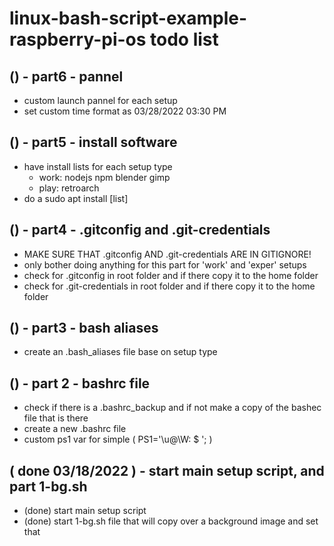 # linux-bash-script-example-raspberry-pi-os todo list

## () - part6 - pannel
* custom launch pannel for each setup
* set custom time format as 03/28/2022 03:30 PM 

## () - part5 - install software
* have install lists for each setup type
    * work: nodejs npm blender gimp
    * play: retroarch
* do a sudo apt install [list]

## () - part4 - .gitconfig and .git-credentials
* MAKE SURE THAT .gitconfig AND .git-credentials ARE IN GITIGNORE!
* only bother doing anything for this part for 'work' and 'exper' setups
* check for .gitconfig in root folder and if there copy it to the home folder
* check for .git-credentials in root folder and if there copy it to the home folder

## () - part3 - bash aliases
* create an .bash_aliases file base on setup type

## () - part 2 - bashrc file
* check if there is a .bashrc_backup and if not make a copy of the bashec file that is there
* create a new .bashrc file
* custom ps1 var for simple ( PS1='\u@\W: \$ '; )

## ( done 03/18/2022 ) - start main setup script, and part 1-bg.sh
* (done) start main setup script
* (done) start 1-bg.sh file that will copy over a background image and set that